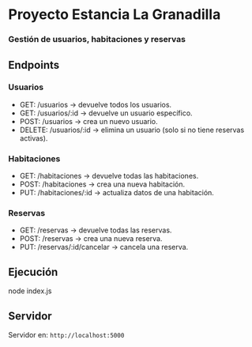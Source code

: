 # Proyecto Estancia La Granadilla 
### Gestión de **usuarios**, **habitaciones** y **reservas**

## Endpoints

### Usuarios
- GET:      /usuarios          → devuelve todos los usuarios.
- GET:      /usuarios/:id      → devuelve un usuario específico.
- POST:     /usuarios          → crea un nuevo usuario.
- DELETE:   /usuarios/:id      → elimina un usuario (solo si no tiene reservas activas).

### Habitaciones
- GET:      /habitaciones      → devuelve todas las habitaciones.
- POST:     /habitaciones      → crea una nueva habitación.
- PUT:      /habitaciones/:id  → actualiza datos de una habitación.

### Reservas
- GET:      /reservas          → devuelve todas las reservas.
- POST:     /reservas          → crea una nueva reserva.
- PUT:      /reservas/:id/cancelar  → cancela una reserva.


## Ejecución
node index.js

## Servidor
Servidor en: `http://localhost:5000`
